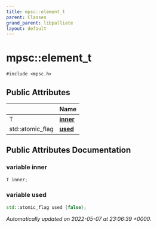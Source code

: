 ```yaml
---
title: mpsc::element_t
parent: Classes
grand_parent: libpalliate
layout: default
---
```


# mpsc::element_t






`#include <mpsc.h>`

## Public Attributes

|                | Name           |
| -------------- | -------------- |
| T | **[inner](/libpalliate/generated/Classes/structmpsc_1_1element__t#variable-inner)**  |
| std::atomic_flag | **[used](/libpalliate/generated/Classes/structmpsc_1_1element__t#variable-used)**  |

## Public Attributes Documentation

### variable inner

```cpp
T inner;
```


### variable used

```cpp
std::atomic_flag used {false};
```



_Automatically updated on 2022-05-07 at 23:06:39 +0000._